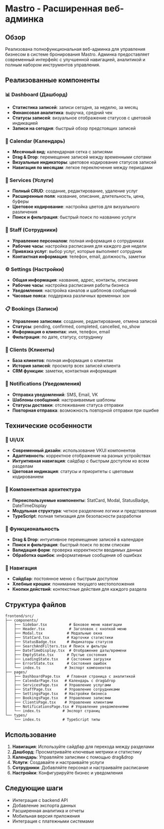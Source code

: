 # Mastro - Расширенная веб-админка

## Обзор

Реализована полнофункциональная веб-админка для управления бизнесом в системе бронирования Mastro. Админка предоставляет современный интерфейс с улучшенной навигацией, аналитикой и полным набором инструментов управления.

## Реализованные компоненты

### 📊 Dashboard (Дашборд)
- **Статистика записей**: записи сегодня, за неделю, за месяц
- **Финансовая аналитика**: выручка, средний чек
- **Статусы записей**: визуальное отображение статусов с цветовой индикацией
- **Записи на сегодня**: быстрый обзор предстоящих записей

### 📅 Calendar (Календарь)
- **Месячный вид**: календарная сетка с записями
- **Drag & Drop**: перемещение записей между временными слотами
- **Визуальные индикаторы**: цветовое кодирование статусов записей
- **Навигация по месяцам**: легкое переключение между периодами

### 💅 Services (Услуги)
- **Полный CRUD**: создание, редактирование, удаление услуг
- **Расширенные поля**: название, описание, длительность, цена, буферы
- **Цветовое кодирование**: настройка цветов для визуального различения
- **Поиск и фильтрация**: быстрый поиск по названию услуги

### 👥 Staff (Сотрудники)
- **Управление персоналом**: полная информация о сотрудниках
- **Рабочие часы**: настройка расписания для каждого дня недели
- **Привязка услуг**: выбор услуг, которые выполняет сотрудник
- **Контактная информация**: телефон, email, должность, заметки

### ⚙️ Settings (Настройки)
- **Общая информация**: название, адрес, контакты, описание
- **Рабочие часы**: настройка расписания работы бизнеса
- **Уведомления**: настройка каналов и шаблонов сообщений
- **Часовые пояса**: поддержка различных временных зон

### 📋 Bookings (Записи)
- **Управление записями**: создание, редактирование, отмена записей
- **Статусы**: pending, confirmed, completed, cancelled, no_show
- **Информация о клиентах**: имя, телефон, email
- **Фильтрация**: по дате, статусу, сотруднику

### 👤 Clients (Клиенты)
- **База клиентов**: полная информация о клиентах
- **История записей**: просмотр всех записей клиента
- **CRM функции**: заметки, контактная информация

### 📢 Notifications (Уведомления)
- **Отправка уведомлений**: SMS, Email, VK
- **Шаблоны сообщений**: настраиваемые шаблоны
- **Статусы доставки**: отслеживание статуса отправки
- **Повторная отправка**: возможность повторной отправки при ошибке

## Технические особенности

### 🎨 UI/UX
- **Современный дизайн**: использование VKUI компонентов
- **Адаптивность**: корректное отображение на разных устройствах
- **Интуитивная навигация**: сайдбар с быстрым доступом ко всем разделам
- **Цветовая индикация**: статусы и приоритеты с цветовым кодированием

### 🧩 Компонентная архитектура
- **Переиспользуемые компоненты**: StatCard, Modal, StatusBadge, DateTimeDisplay
- **Модульная структура**: четкое разделение логики и представления
- **TypeScript**: полная типизация для безопасности разработки

### 🔧 Функциональность
- **Drag & Drop**: интуитивное перемещение записей в календаре
- **Поиск и фильтрация**: быстрый поиск по всем спискам
- **Валидация форм**: проверка корректности вводимых данных
- **Обработка ошибок**: информативные сообщения об ошибках

### 📱 Навигация
- **Сайдбар**: постоянное меню с быстрым доступом
- **Хлебные крошки**: понимание текущего местоположения
- **Кнопки действий**: контекстные действия для каждого раздела

## Структура файлов

```
frontend/src/
├── components/
│   ├── Sidebar.tsx          # Боковое меню навигации
│   ├── Header.tsx           # Заголовок с кнопкой меню
│   ├── Modal.tsx           # Модальные окна
│   ├── StatCard.tsx        # Карточки статистики
│   ├── StatusBadge.tsx     # Индикаторы статусов
│   ├── SearchAndFilters.tsx # Поиск и фильтры
│   ├── DateTimeDisplay.tsx  # Отображение даты/времени
│   ├── EmptyState.tsx      # Пустые состояния
│   ├── LoadingState.tsx    # Состояния загрузки
│   ├── ErrorState.tsx      # Состояния ошибок
│   └── index.ts           # Экспорт компонентов
├── pages/
│   ├── DashboardPage.tsx   # Главная страница с аналитикой
│   ├── CalendarPage.tsx   # Календарь с drag&drop
│   ├── ServicesPage.tsx   # Управление услугами
│   ├── StaffPage.tsx      # Управление сотрудниками
│   ├── SettingsPage.tsx   # Настройки бизнеса
│   ├── BookingsPage.tsx   # Управление записями
│   ├── ClientsPage.tsx    # Управление клиентами
│   ├── NotificationsPage.tsx # Управление уведомлениями
│   └── index.ts          # Экспорт страниц
└── types/
    └── index.ts          # TypeScript типы
```

## Использование

1. **Навигация**: Используйте сайдбар для перехода между разделами
2. **Дашборд**: Просматривайте ключевые метрики и статистику
3. **Календарь**: Управляйте записями с помощью drag&drop
4. **Услуги**: Создавайте и настраивайте услуги
5. **Сотрудники**: Добавляйте персонал и настраивайте расписание
6. **Настройки**: Конфигурируйте бизнес и уведомления

## Следующие шаги

- Интеграция с backend API
- Добавление экспорта данных
- Расширенная аналитика и отчеты
- Мобильная версия приложения
- Интеграция с платежными системами

